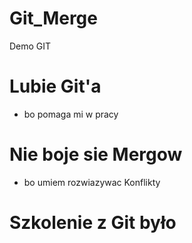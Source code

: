 # Git_Merge
Demo GIT

# Lubie Git'a

- bo pomaga mi w pracy

# Nie boje sie Mergow

- bo umiem rozwiazywac Konflikty

# Szkolenie z Git było



